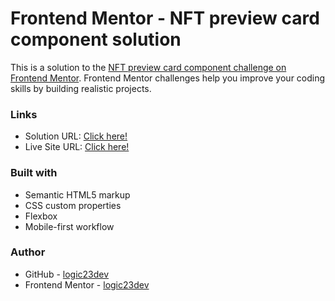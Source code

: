 # Frontend Mentor - NFT preview card component solution

This is a solution to the [NFT preview card component challenge on Frontend Mentor](https://www.frontendmentor.io/challenges/nft-preview-card-component-SbdUL_w0U). Frontend Mentor challenges help you improve your coding skills by building realistic projects.

### Links

- Solution URL: [Click here!](https://github.com/logic23dev/nft-preview-card-component)
- Live Site URL: [Click here!](https://logic23dev.github.io/nft-preview-card-component/)

### Built with

- Semantic HTML5 markup
- CSS custom properties
- Flexbox
- Mobile-first workflow

### Author

- GitHub - [logic23dev](https://github.com/logic23dev)
- Frontend Mentor - [logic23dev](https://www.frontendmentor.io/profile/logic23dev)
